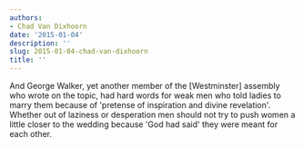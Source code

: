 ```yaml
---
authors:
- Chad Van Dixhoorn
date: '2015-01-04'
description: ''
slug: 2015-01-04-chad-van-dixhoorn
title: ''
---
```

And George Walker, yet another member of the [Westminster] assembly who wrote on the topic, had hard words for weak men who told ladies to marry them because of 'pretense of inspiration and divine revelation'. Whether out of laziness or desperation men should not try to push women a little closer to the wedding because 'God had said' they were meant for each other.



